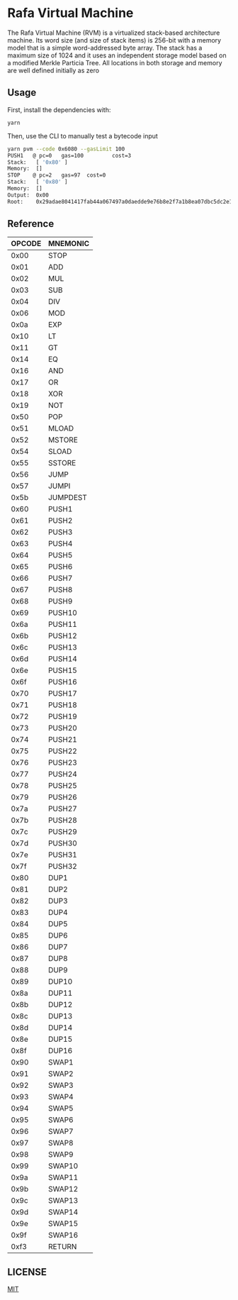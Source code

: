 # Rafa Virtual Machine

The Rafa Virtual Machine (RVM) is a virtualized stack-based architecture machine. Its word size (and size of stack items) is 256-bit with a memory model that is a simple word-addressed byte array. The stack has a maximum size of 1024 and it uses an independent storage model based on a modified Merkle Particia Tree. All locations in both storage and memory are well defined initially as zero

## Usage

First, install the dependencies with:

```
yarn
```

Then, use the CLI to manually test a bytecode input

```sh
yarn pvm --code 0x6080 --gasLimit 100
PUSH1   @ pc=0   gas=100         cost=3
Stack:   [ '0x80' ]
Memory:  []
STOP    @ pc=2   gas=97  cost=0
Stack:   [ '0x80' ]
Memory:  []
Output:  0x00
Root:    0x29adae8041417fab44a067497a0daedde9e76b8e2f7a1b8ea07dbc5dc2e14588
```

## Reference

| OPCODE | MNEMONIC |
| ------ | -------- |
| 0x00   | STOP     |
| 0x01   | ADD      |
| 0x02   | MUL      |
| 0x03   | SUB      |
| 0x04   | DIV      |
| 0x06   | MOD      |
| 0x0a   | EXP      |
| 0x10   | LT       |
| 0x11   | GT       |
| 0x14   | EQ       |
| 0x16   | AND      |
| 0x17   | OR       |
| 0x18   | XOR      |
| 0x19   | NOT      |
| 0x50   | POP      |
| 0x51   | MLOAD    |
| 0x52   | MSTORE   |
| 0x54   | SLOAD    |
| 0x55   | SSTORE   |
| 0x56   | JUMP     |
| 0x57   | JUMPI    |
| 0x5b   | JUMPDEST |
| 0x60   | PUSH1    |
| 0x61   | PUSH2    |
| 0x62   | PUSH3    |
| 0x63   | PUSH4    |
| 0x64   | PUSH5    |
| 0x65   | PUSH6    |
| 0x66   | PUSH7    |
| 0x67   | PUSH8    |
| 0x68   | PUSH9    |
| 0x69   | PUSH10   |
| 0x6a   | PUSH11   |
| 0x6b   | PUSH12   |
| 0x6c   | PUSH13   |
| 0x6d   | PUSH14   |
| 0x6e   | PUSH15   |
| 0x6f   | PUSH16   |
| 0x70   | PUSH17   |
| 0x71   | PUSH18   |
| 0x72   | PUSH19   |
| 0x73   | PUSH20   |
| 0x74   | PUSH21   |
| 0x75   | PUSH22   |
| 0x76   | PUSH23   |
| 0x77   | PUSH24   |
| 0x78   | PUSH25   |
| 0x79   | PUSH26   |
| 0x7a   | PUSH27   |
| 0x7b   | PUSH28   |
| 0x7c   | PUSH29   |
| 0x7d   | PUSH30   |
| 0x7e   | PUSH31   |
| 0x7f   | PUSH32   |
| 0x80   | DUP1     |
| 0x81   | DUP2     |
| 0x82   | DUP3     |
| 0x83   | DUP4     |
| 0x84   | DUP5     |
| 0x85   | DUP6     |
| 0x86   | DUP7     |
| 0x87   | DUP8     |
| 0x88   | DUP9     |
| 0x89   | DUP10    |
| 0x8a   | DUP11    |
| 0x8b   | DUP12    |
| 0x8c   | DUP13    |
| 0x8d   | DUP14    |
| 0x8e   | DUP15    |
| 0x8f   | DUP16    |
| 0x90   | SWAP1    |
| 0x91   | SWAP2    |
| 0x92   | SWAP3    |
| 0x93   | SWAP4    |
| 0x94   | SWAP5    |
| 0x95   | SWAP6    |
| 0x96   | SWAP7    |
| 0x97   | SWAP8    |
| 0x98   | SWAP9    |
| 0x99   | SWAP10   |
| 0x9a   | SWAP11   |
| 0x9b   | SWAP12   |
| 0x9c   | SWAP13   |
| 0x9d   | SWAP14   |
| 0x9e   | SWAP15   |
| 0x9f   | SWAP16   |
| 0xf3   | RETURN   |

## LICENSE

[MIT](https://choosealicense.com/licenses/mit/)
